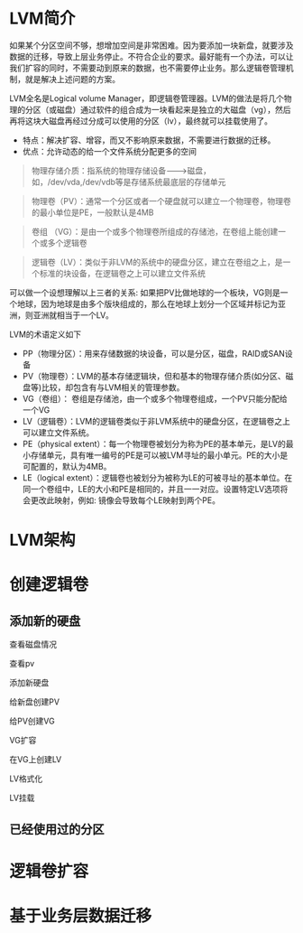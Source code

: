 # LVM简介

如果某个分区空间不够，想增加空间是非常困难。因为要添加一块新盘，就要涉及数据的迁移，导致上层业务停止。不符合企业的要求。最好能有一个办法，可以让我们扩容的同时，不需要动到原来的数据，也不需要停止业务。那么逻辑卷管理机制，就是解决上述问题的方案。

LVM全名是Logical volume Manager，即逻辑卷管理器。LVM的做法是将几个物理的分区（或磁盘）通过软件的组合成为一块看起来是独立的大磁盘（vg），然后再将这块大磁盘再经过分成可以使用的分区（lv），最终就可以挂载使用了。

- 特点：解决扩容、增容，而又不影响原来数据，不需要进行数据的迁移。
- 优点：允许动态的给一个文件系统分配更多的空间

>物理存储介质：指系统的物理存储设备--->磁盘，如，/dev/vda,/dev/vdb等是存储系统最底层的存储单元

> 物理卷（PV）：通常一个分区或者一个硬盘就可以建立一个物理卷，物理卷的最小单位是PE，一般默认是4MB

> 卷组 （VG）：是由一个或多个物理卷所组成的存储池，在卷组上能创建一个或多个逻辑卷

> 逻辑卷（LV）：类似于非LVM的系统中的硬盘分区，建立在卷组之上，是一个标准的块设备，在逻辑卷之上可以建立文件系统

可以做一个设想理解以上三者的关系: 如果把PV比做地球的一个板块，VG则是一个地球，因为地球是由多个版块组成的，那么在地球上划分一个区域并标记为亚洲，则亚洲就相当于一个LV。

LVM的术语定义如下

- PP（物理分区）：用来存储数据的块设备，可以是分区，磁盘，RAID或SAN设备
- PV（物理卷）：LVM的基本存储逻辑块，但和基本的物理存储介质(如分区、磁盘等)比较，却包含有与LVM相关的管理参数。
- VG（卷组）： 卷组是存储池，由一个或多个物理卷组成，一个PV只能分配给一个VG
- LV（逻辑卷）：LVM的逻辑卷类似于非LVM系统中的硬盘分区，在逻辑卷之上可以建立文件系统。
- PE（physical extent）：每一个物理卷被划分为称为PE的基本单元，是LV的最小存储单元，具有唯一编号的PE是可以被LVM寻址的最小单元。PE的大小是可配置的，默认为4MB。
- LE（logical extent）：逻辑卷也被划分为被称为LE的可被寻址的基本单位。在同一个卷组中，LE的大小和PE是相同的，并且一一对应。设置特定LV选项将会更改此映射，例如: 镜像会导致每个LE映射到两个PE。

# LVM架构 
# 创建逻辑卷
## 添加新的硬盘

查看磁盘情况

查看pv

添加新硬盘

给新盘创建PV

给PV创建VG

VG扩容

在VG上创建LV

LV格式化

LV挂载


## 已经使用过的分区


# 逻辑卷扩容 
# 基于业务层数据迁移
